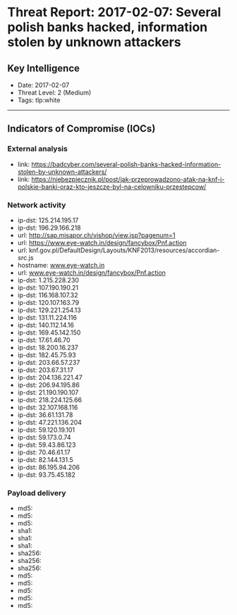 # Threat Report: 2017-02-07: Several polish banks hacked, information stolen by unknown attackers


## Key Intelligence
* Date: 2017-02-07
* Threat Level: 2 (Medium)
* Tags: tlp:white

---

## Indicators of Compromise (IOCs)
### External analysis
* link: https://badcyber.com/several-polish-banks-hacked-information-stolen-by-unknown-attackers/
* link: https://niebezpiecznik.pl/post/jak-przeprowadzono-atak-na-knf-i-polskie-banki-oraz-kto-jeszcze-byl-na-celowniku-przestepcow/

### Network activity
* ip-dst: 125.214.195.17
* ip-dst: 196.29.166.218
* url: http://sap.misapor.ch/vishop/view.jsp?pagenum=1
* url: https://www.eye-watch.in/design/fancybox/Pnf.action
* url: knf.gov.pl/DefaultDesign/Layouts/KNF2013/resources/accordian-src.js
* hostname: www.eye-watch.in
* url: www.eye-watch.in/design/fancybox/Pnf.action
* ip-dst: 1.215.228.230
* ip-dst: 107.190.190.21
* ip-dst: 116.168.107.32
* ip-dst: 120.107.163.79
* ip-dst: 129.221.254.13
* ip-dst: 131.11.224.116
* ip-dst: 140.112.14.16
* ip-dst: 169.45.142.150
* ip-dst: 17.61.46.70
* ip-dst: 18.200.16.237
* ip-dst: 182.45.75.93
* ip-dst: 203.66.57.237
* ip-dst: 203.67.31.17
* ip-dst: 204.136.221.47
* ip-dst: 206.94.195.86
* ip-dst: 21.190.190.107
* ip-dst: 218.224.125.66
* ip-dst: 32.107.168.116
* ip-dst: 36.61.131.78
* ip-dst: 47.221.136.204
* ip-dst: 59.120.19.101
* ip-dst: 59.173.0.74
* ip-dst: 59.43.86.123
* ip-dst: 70.46.61.17
* ip-dst: 82.144.131.5
* ip-dst: 86.195.94.206
* ip-dst: 93.75.45.182

### Payload delivery
* md5: <md5>
* md5: <md5>
* md5: <md5>
* sha1: <sha1>
* sha1: <sha1>
* sha1: <sha1>
* sha256: <sha256>
* sha256: <sha256>
* sha256: <sha256>
* md5: <md5>
* md5: <md5>
* md5: <md5>
* md5: <md5>
* md5: <md5>
